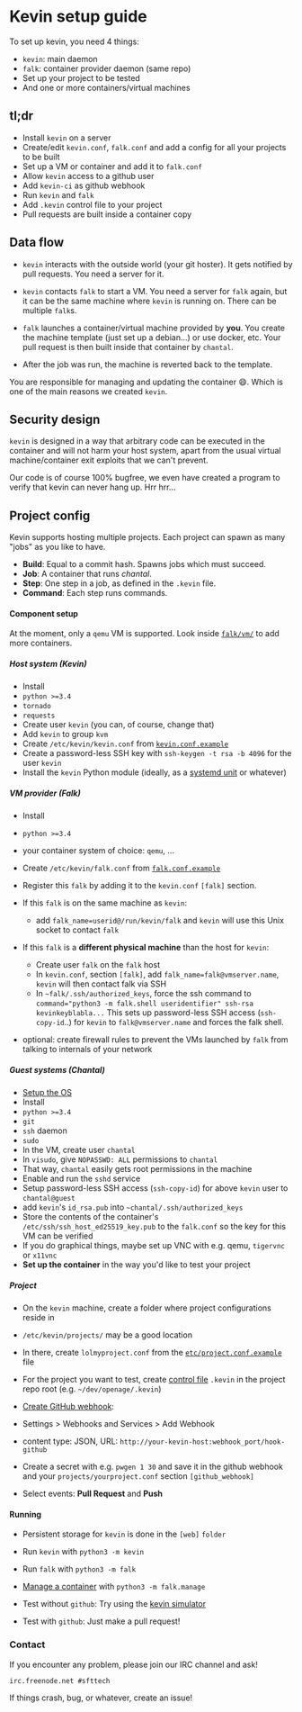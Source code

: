 Kevin setup guide
=================

To set up kevin, you need 4 things:

* `kevin`: main daemon
* `falk`: container provider daemon (same repo)
* Set up your project to be tested
* And one or more containers/virtual machines


tl;dr
-----

* Install `kevin` on a server
* Create/edit `kevin.conf`, `falk.conf` and add a config for all your projects to be built
* Set up a VM or container and add it to `falk.conf`
* Allow `kevin` access to a github user
* Add `kevin-ci` as github webhook
* Run `kevin` and `falk`
* Add `.kevin` control file to your project
* Pull requests are built inside a container copy


Data flow
---------

* `kevin` interacts with the outside world (your git hoster).
  It gets notified by pull requests. You need a server for it.

* `kevin` contacts `falk` to start a VM. You need a server for `falk` again,
  but it can be the same machine where `kevin` is running on.
  There can be multiple `falk`s.

* `falk` launches a container/virtual machine provided by **you**. You
  create the machine template (just set up a debian...) or use docker, etc.
  Your pull request is then built inside that container by `chantal`.

* After the job was run, the machine is reverted back to the template.

You are responsible for managing and updating the container :smile:.
Which is one of the main reasons we created `kevin`.


Security design
---------------

`kevin` is designed in a way that arbitrary code can be executed in the
container and will not harm your host system, apart from the usual virtual
machine/container exit exploits that we can't prevent.

Our code is of course 100% bugfree, we even have created a program
to verify that kevin can never hang up. Hrr hrr...


Project config
--------------

Kevin supports hosting multiple projects.
Each project can spawn as many "jobs" as you like to have.

* **Build**: Equal to a commit hash. Spawns jobs which must succeed.
* **Job**: A container that runs *chantal*.
* **Step**: One step in a job, as defined in the `.kevin` file.
* **Command**: Each step runs commands.


#### Component setup

At the moment, only a `qemu` VM is supported.
Look inside [`falk/vm/`](/falk/vm) to add more containers.


##### Host system (Kevin)

 - Install
  - `python >=3.4`
  - `tornado`
  - `requests`
 - Create user `kevin` (you can, of course, change that)
  - Add `kevin` to group `kvm`
  - Create `/etc/kevin/kevin.conf` from [`kevin.conf.example`](/etc/kevin.conf.example)
  - Create a password-less SSH key with `ssh-keygen -t rsa -b 4096` for the user `kevin`
 - Install the `kevin` Python module (ideally, as a [systemd unit](/etc/kevin.service) or whatever)


##### VM provider (Falk)

 - Install
  - `python >=3.4`
  - your container system of choice: `qemu`, ...

 - Create `/etc/kevin/falk.conf` from [`falk.conf.example`](/etc/falk.conf.example)

 - Register this `falk` by adding it to the `kevin.conf` `[falk]` section.
  - If this `falk` is on the same machine as `kevin`:
    - add `falk_name=userid@/run/kevin/falk`
      and `kevin` will use this Unix socket to contact `falk`

  - If this `falk` is a **different physical machine** than the host for `kevin`:
    - Create user `falk` on the `falk` host
    - In `kevin.conf`, section `[falk]`, add `falk_name=falk@vmserver.name`,
      `kevin` will then contact falk via SSH
    - In `~falk/.ssh/authorized_keys`, force the ssh command to
      `command="python3 -m falk.shell useridentifier" ssh-rsa kevinkeyblabla...`
      This sets up password-less SSH access (`ssh-copy-id`..)
      for `kevin` to `falk@vmserver.name` and forces the falk shell.

 - optional: create firewall rules to prevent the VMs launched by `falk`
   from talking to internals of your network


##### Guest systems (Chantal)

 - [Setup the OS](https://wiki.archlinux.org/index.php/QEMU#Creating_new_virtualized_system)
 - Install
  - `python >=3.4`
  - `git`
  - `ssh` daemon
  - `sudo`
 - In the VM, create user `chantal`
 - In `visudo`, give `NOPASSWD: ALL` permissions to `chantal`
  - That way, `chantal` easily gets root permissions in the machine
 - Enable and run the `sshd` service
 - Setup password-less SSH access (`ssh-copy-id`) for above `kevin` user to `chantal@guest`
  - add `kevin`'s `id_rsa.pub` into `~chantal/.ssh/authorized_keys`
 - Store the contents of the container's `/etc/ssh/ssh_host_ed25519_key.pub`
   to the `falk.conf` so the key for this VM can be verified
 - If you do graphical things, maybe set up VNC with e.g. qemu, `tigervnc` or `x11vnc`
 - **Set up the container** in the way you'd like to test your project


##### Project

 - On the `kevin` machine,
   create a folder where project configurations reside in
  - `/etc/kevin/projects/` may be a good location
  - In there, create `lolmyproject.conf` from the
    [`etc/project.conf.example`](/etc/project.conf.example) file

 - For the project you want to test,
   create [control file](/etc/controlfile.example) `.kevin`
   in the project repo root (e.g. `~/dev/openage/.kevin`)

 - [Create GitHub webhook](https://developer.github.com/webhooks/creating/):
  - Settings > Webhooks and Services > Add Webhook
  - content type: JSON, URL: `http://your-kevin-host:webhook_port/hook-github`
  - Create a secret with e.g. `pwgen 1 30` and save it in the github webhook
    and your `projects/yourproject.conf` section `[github_webhook]`
  - Select events: **Pull Request** and **Push**


#### Running

* Persistent storage for `kevin` is done in the `[web]` `folder`
* Run `kevin` with `python3 -m kevin`
* Run `falk` with `python3 -m falk`
* [Manage a container](falk.md#managing-vms) with `python3 -m falk.manage`

* Test without `github`: Try using the [kevin simulator](simulator.md)
* Test with `github`: Just make a pull request!


### Contact

If you encounter any problem, please join our IRC channel and ask!

```
irc.freenode.net #sfttech
```

If things crash, bug, or whatever, create an issue!
